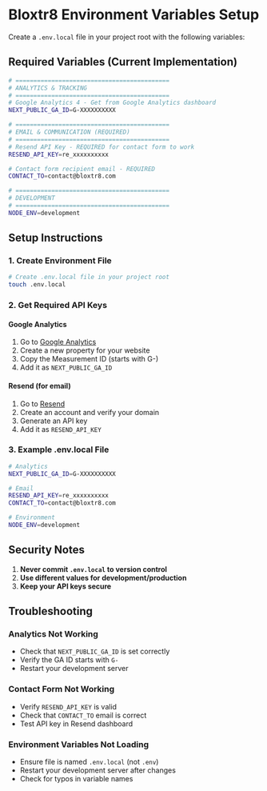 # Bloxtr8 Environment Variables Setup

Create a `.env.local` file in your project root with the following variables:

## Required Variables (Current Implementation)

```bash
# ===========================================
# ANALYTICS & TRACKING
# ===========================================
# Google Analytics 4 - Get from Google Analytics dashboard
NEXT_PUBLIC_GA_ID=G-XXXXXXXXXX

# ===========================================
# EMAIL & COMMUNICATION (REQUIRED)
# ===========================================
# Resend API Key - REQUIRED for contact form to work
RESEND_API_KEY=re_xxxxxxxxxx

# Contact form recipient email - REQUIRED
CONTACT_TO=contact@bloxtr8.com

# ===========================================
# DEVELOPMENT
# ===========================================
NODE_ENV=development
```

## Setup Instructions

### 1. Create Environment File
```bash
# Create .env.local file in your project root
touch .env.local
```

### 2. Get Required API Keys

#### Google Analytics
1. Go to [Google Analytics](https://analytics.google.com/)
2. Create a new property for your website
3. Copy the Measurement ID (starts with G-)
4. Add it as `NEXT_PUBLIC_GA_ID`

#### Resend (for email)
1. Go to [Resend](https://resend.com/)
2. Create an account and verify your domain
3. Generate an API key
4. Add it as `RESEND_API_KEY`

### 3. Example .env.local File
```bash
# Analytics
NEXT_PUBLIC_GA_ID=G-XXXXXXXXXX

# Email
RESEND_API_KEY=re_xxxxxxxxxx
CONTACT_TO=contact@bloxtr8.com

# Environment
NODE_ENV=development
```

## Security Notes

1. **Never commit `.env.local` to version control**
2. **Use different values for development/production**
3. **Keep your API keys secure**

## Troubleshooting

### Analytics Not Working
- Check that `NEXT_PUBLIC_GA_ID` is set correctly
- Verify the GA ID starts with `G-`
- Restart your development server

### Contact Form Not Working
- Verify `RESEND_API_KEY` is valid
- Check that `CONTACT_TO` email is correct
- Test API key in Resend dashboard

### Environment Variables Not Loading
- Ensure file is named `.env.local` (not `.env`)
- Restart your development server after changes
- Check for typos in variable names
